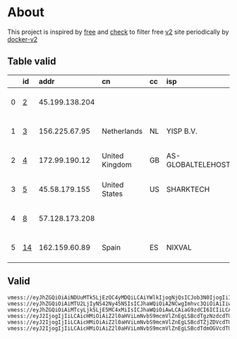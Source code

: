 
# About

This project is inspired by [free](https://github.com/freefq/free) and [check](https://github.com/yeahwu/check) to filter free [v2](https://github.com/v2fly/v2ray-core) site periodically by [docker-v2](https://hub.docker.com/r/v2ray/official)

    

## Table valid
|    | id                   | addr           | cn             | cc   | isp               | ip             | chatgpt          |
|---:|:---------------------|:---------------|:---------------|:-----|:------------------|:---------------|:-----------------|
|  0 | [2](config/2.json)   | 45.199.138.204 |                |      |                   | 154.84.1.129   | Yes (Region: NL) |
|  1 | [3](config/3.json)   | 156.225.67.95  | Netherlands    | NL   | YISP B.V.         | 154.84.1.40    | Yes (Region: NL) |
|  2 | [4](config/4.json)   | 172.99.190.12  | United Kingdom | GB   | AS-GLOBALTELEHOST | 172.99.190.12  | Yes (Region: GB) |
|  3 | [5](config/5.json)   | 45.58.179.155  | United States  | US   | SHARKTECH         | 107.167.18.50  | Yes (Region: US) |
|  4 | [8](config/8.json)   | 57.128.173.208 |                |      |                   | 54.36.174.181  | Yes (Region: FR) |
|  5 | [14](config/14.json) | 162.159.60.89  | Spain          | ES   | NIXVAL            | 213.162.210.42 | Yes (Region: ES) |

## Valid
```
vmess://eyJhZGQiOiAiNDUuMTk5LjEzOC4yMDQiLCAiYWlkIjogNjQsICJob3N0IjogIiIsICJpZCI6ICIyMGIzMDkxNi1lMjAzLTQxMmUtOGVjMC05MDBmM2FjZDUxMjgiLCAibmV0IjogInRjcCIsICJwYXRoIjogIiIsICJwb3J0IjogNTExOTQsICJwcyI6ICJnaXRodWIuY29tL2ZyZWVmcSAtIFx1N2Y4ZVx1NTZmZFx1NTJhMFx1NTIyOVx1Nzk4Zlx1NWMzY1x1NGU5YVx1NWRkZVx1NTcyM1x1NGY1NVx1NTg1ZU1VTFRBQ09NXHU2NzNhXHU2MjNmIDIiLCAidGxzIjogIiIsICJ0eXBlIjogImF1dG8iLCAic2VjdXJpdHkiOiAiYXV0byIsICJza2lwLWNlcnQtdmVyaWZ5IjogdHJ1ZSwgInNuaSI6ICIifQ==
vmess://eyJhZGQiOiAiMTU2LjIyNS42Ny45NSIsICJhaWQiOiA2NCwgImhvc3QiOiAiIiwgImlkIjogIjVhNGQ2OWFkLTIwYTktNDk0MS1iMjIzLTg3YmJkMDlmNWY1MiIsICJuZXQiOiAidGNwIiwgInBhdGgiOiAiIiwgInBvcnQiOiA1MzM4MSwgInBzIjogImdpdGh1Yi5jb20vZnJlZWZxIC0gXHU1MzU3XHU5NzVlICAzIiwgInRscyI6ICIiLCAidHlwZSI6ICJhdXRvIiwgInNlY3VyaXR5IjogImF1dG8iLCAic2tpcC1jZXJ0LXZlcmlmeSI6IHRydWUsICJzbmkiOiAiIn0=
vmess://eyJhZGQiOiAiMTcyLjk5LjE5MC4xMiIsICJhaWQiOiAwLCAiaG9zdCI6ICIiLCAiaWQiOiAiMDQ2MjFiYWUtYWIzNi0xMWVjLWI5MDktMDI0MmFjMTIwMDAyIiwgIm5ldCI6ICJ0Y3AiLCAicGF0aCI6ICIiLCAicG9ydCI6IDIyMzI0LCAicHMiOiAiZ2l0aHViLmNvbS9mcmVlZnEgLSBcdTdmOGVcdTU2ZmQgIDQiLCAidGxzIjogIiIsICJ0eXBlIjogImF1dG8iLCAic2VjdXJpdHkiOiAiYXV0byIsICJza2lwLWNlcnQtdmVyaWZ5IjogdHJ1ZSwgInNuaSI6ICIifQ==
vmess://eyJ2IjogIjIiLCAicHMiOiAiZ2l0aHViLmNvbS9mcmVlZnEgLSBcdTgzNzdcdTUxNzBcdTUzMTdcdTgzNzdcdTUxNzBcdTc3MDFcdTk2M2ZcdTU5YzZcdTY1YWZcdTcyNzlcdTRlMzlTaGFya3RlY2hcdTY1NzBcdTYzNmVcdTRlMmRcdTVmYzMgNSIsICJhZGQiOiAiNDUuNTguMTc5LjE1NSIsICJwb3J0IjogNDQzLCAiaWQiOiAiYmRlZTIwMmMtOGZhZS00NDFmLWE1ODgtN2JjNGQzODg3MDE5IiwgImFpZCI6IDY0LCAic2N5IjogImF1dG8iLCAibmV0IjogIndzIiwgImhvc3QiOiAid3d3LjQwMTU0NTc3Lnh5eiIsICJwYXRoIjogIi9wYXRoLzE2OTQ0Mjk5MDg3NDgiLCAidGxzIjogInRscyJ9
vmess://eyJ2IjogIjIiLCAicHMiOiAiZ2l0aHViLmNvbS9mcmVlZnEgLSBcdTZjZDVcdTU2ZmRcdTU2ZmRcdTk2NDVcdTgyMmFcdTdhN2FcdTc1MzVcdThiYWZcdTk2YzZcdTU2ZTJcdTUxNmNcdTUzZjgoU0lUQSkgOCIsICJhZGQiOiAiNTcuMTI4LjE3My4yMDgiLCAicG9ydCI6ICI4MCIsICJpZCI6ICI0ZTY2ZTdkNi1iYWIwLTQwM2QtOGFiMi02Mzk3MDkwZDM2MTIiLCAiYWlkIjogIjAiLCAic2N5IjogImF1dG8iLCAibmV0IjogIndzIiwgInR5cGUiOiAibm9uZSIsICJob3N0IjogInVrMi12bWVzcy5ncmVlbnNzaC54eXoiLCAicGF0aCI6ICIvdm1lc3MiLCAidGxzIjogIiIsICJzbmkiOiAiIn0=
vmess://eyJ2IjogIjIiLCAicHMiOiAiZ2l0aHViLmNvbS9mcmVlZnEgLSBcdTdmOGVcdTU2ZmRDbG91ZEZsYXJlXHU4MjgyXHU3MGI5IDE0IiwgImFkZCI6ICIxNjIuMTU5LjYwLjg5IiwgInBvcnQiOiAiODAiLCAiaWQiOiAiN2E2MGMxNWUtY2JjZC00ODZkLWFlZTYtMDdhNDk0ZjQwM2UzIiwgImFpZCI6ICIwIiwgInNjeSI6ICJhdXRvIiwgIm5ldCI6ICJ3cyIsICJ0eXBlIjogIm5vbmUiLCAiaG9zdCI6ICJ4YnkuZGFvemhhbmcubGluayIsICJwYXRoIjogIi8iLCAidGxzIjogIiIsICJzbmkiOiAiIn0=
```

